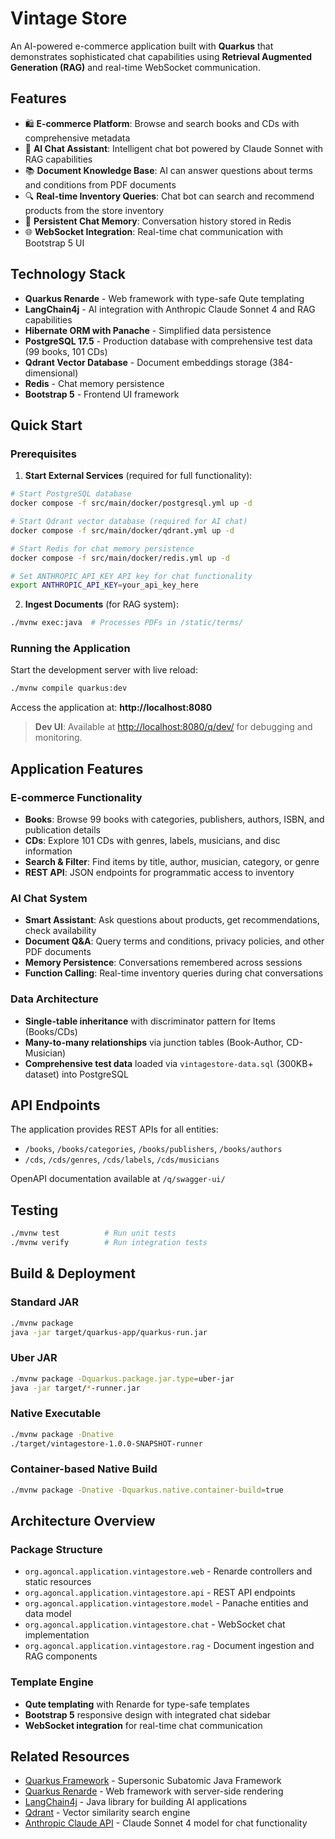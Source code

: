 # Vintage Store

An AI-powered e-commerce application built with **Quarkus** that demonstrates sophisticated chat capabilities using **Retrieval Augmented Generation (RAG)** and real-time WebSocket communication.

## Features

- 🛍️ **E-commerce Platform**: Browse and search books and CDs with comprehensive metadata
- 🤖 **AI Chat Assistant**: Intelligent chat bot powered by Claude Sonnet with RAG capabilities
- 📚 **Document Knowledge Base**: AI can answer questions about terms and conditions from PDF documents
- 🔍 **Real-time Inventory Queries**: Chat bot can search and recommend products from the store inventory
- 💾 **Persistent Chat Memory**: Conversation history stored in Redis
- 🌐 **WebSocket Integration**: Real-time chat communication with Bootstrap 5 UI

## Technology Stack

- **Quarkus Renarde** - Web framework with type-safe Qute templating
- **LangChain4j** - AI integration with Anthropic Claude Sonnet 4 and RAG capabilities
- **Hibernate ORM with Panache** - Simplified data persistence
- **PostgreSQL 17.5** - Production database with comprehensive test data (99 books, 101 CDs)
- **Qdrant Vector Database** - Document embeddings storage (384-dimensional)
- **Redis** - Chat memory persistence
- **Bootstrap 5** - Frontend UI framework

## Quick Start

### Prerequisites

1. **Start External Services** (required for full functionality):
```bash
# Start PostgreSQL database
docker compose -f src/main/docker/postgresql.yml up -d

# Start Qdrant vector database (required for AI chat)
docker compose -f src/main/docker/qdrant.yml up -d

# Start Redis for chat memory persistence  
docker compose -f src/main/docker/redis.yml up -d

# Set ANTHROPIC_API_KEY API key for chat functionality
export ANTHROPIC_API_KEY=your_api_key_here
```

2. **Ingest Documents** (for RAG system):
```bash
./mvnw exec:java  # Processes PDFs in /static/terms/
```

### Running the Application

Start the development server with live reload:
```bash
./mvnw compile quarkus:dev
```

Access the application at: **http://localhost:8080**

> **Dev UI**: Available at <http://localhost:8080/q/dev/> for debugging and monitoring.

## Application Features

### E-commerce Functionality
- **Books**: Browse 99 books with categories, publishers, authors, ISBN, and publication details
- **CDs**: Explore 101 CDs with genres, labels, musicians, and disc information  
- **Search & Filter**: Find items by title, author, musician, category, or genre
- **REST API**: JSON endpoints for programmatic access to inventory

### AI Chat System
- **Smart Assistant**: Ask questions about products, get recommendations, check availability
- **Document Q&A**: Query terms and conditions, privacy policies, and other PDF documents
- **Memory Persistence**: Conversations remembered across sessions
- **Function Calling**: Real-time inventory queries during chat conversations

### Data Architecture
- **Single-table inheritance** with discriminator pattern for Items (Books/CDs)
- **Many-to-many relationships** via junction tables (Book-Author, CD-Musician)
- **Comprehensive test data** loaded via `vintagestore-data.sql` (300KB+ dataset) into PostgreSQL

## API Endpoints

The application provides REST APIs for all entities:
- `/books`, `/books/categories`, `/books/publishers`, `/books/authors`
- `/cds`, `/cds/genres`, `/cds/labels`, `/cds/musicians`

OpenAPI documentation available at `/q/swagger-ui/`

## Testing

```bash
./mvnw test          # Run unit tests
./mvnw verify        # Run integration tests
```

## Build & Deployment

### Standard JAR
```bash
./mvnw package
java -jar target/quarkus-app/quarkus-run.jar
```

### Uber JAR
```bash
./mvnw package -Dquarkus.package.jar.type=uber-jar
java -jar target/*-runner.jar
```

### Native Executable
```bash
./mvnw package -Dnative
./target/vintagestore-1.0.0-SNAPSHOT-runner
```

### Container-based Native Build
```bash
./mvnw package -Dnative -Dquarkus.native.container-build=true
```

## Architecture Overview

### Package Structure
- `org.agoncal.application.vintagestore.web` - Renarde controllers and static resources
- `org.agoncal.application.vintagestore.api` - REST API endpoints  
- `org.agoncal.application.vintagestore.model` - Panache entities and data model
- `org.agoncal.application.vintagestore.chat` - WebSocket chat implementation
- `org.agoncal.application.vintagestore.rag` - Document ingestion and RAG components

### Template Engine
- **Qute templating** with Renarde for type-safe templates
- **Bootstrap 5** responsive design with integrated chat sidebar
- **WebSocket integration** for real-time chat communication

## Related Resources

- [Quarkus Framework](https://quarkus.io/) - Supersonic Subatomic Java Framework
- [Quarkus Renarde](https://quarkiverse.github.io/quarkiverse-docs/quarkus-renarde/dev/) - Web framework with server-side rendering
- [LangChain4j](https://docs.langchain4j.dev/) - Java library for building AI applications
- [Qdrant](https://qdrant.tech/) - Vector similarity search engine
- [Anthropic Claude API](https://docs.anthropic.com/) - Claude Sonnet 4 model for chat functionality
